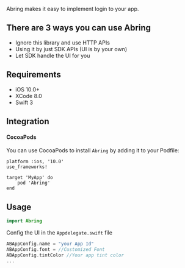 Abring makes it easy to implement login to your app.

## There are 3 ways you can use Abring
- Ignore this library and use HTTP APIs
- Using it by just SDK APIs (UI is by your own)
- Let SDK handle the UI for you 

## Requirements
- iOS 10.0+
- XCode 8.0
- Swift 3


## Integration
#### CocoaPods
You can use CocoaPods to install `Abring` by adding it to your Podfile:
```
platform :ios, '10.0'
use_frameworks!

target 'MyApp' do
	pod 'Abring'
end
```

## Usage
```swift
import Abring
```

Config the UI in the `Appdelegate.swift` file
```swift
ABAppConfig.name = "your App Id"
ABAppConfig.font = //Customized Font
ABAppConfig.tintColor //Your app tint color
...
```
